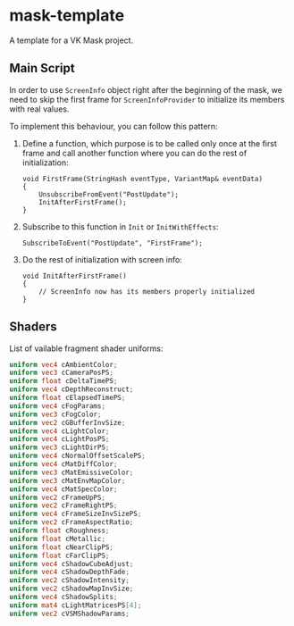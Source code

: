 # mask-template

A template for a VK Mask project.

## Main Script

In order to use `ScreenInfo` object right after the beginning of the mask, we need to skip the first frame for `ScreenInfoProvider` to initialize its members with real values.

To implement this behaviour, you can follow this pattern:

1. Define a function, which purpose is to be called only once at the first frame and call another function where you can do the rest of initialization:

   ```AngelScript
   void FirstFrame(StringHash eventType, VariantMap& eventData)
   {
       UnsubscribeFromEvent("PostUpdate");
       InitAfterFirstFrame();
   }
   ```

2. Subscribe to this function in `Init` or `InitWithEffects`:

   ```AngelScript
   SubscribeToEvent("PostUpdate", "FirstFrame");
   ```

3. Do the rest of initialization with screen info:
   ```AngelScript
   void InitAfterFirstFrame()
   {
       // ScreenInfo now has its members properly initialized
   }
   ```

## Shaders

List of vailable fragment shader uniforms:

```glsl
uniform vec4 cAmbientColor;
uniform vec3 cCameraPosPS;
uniform float cDeltaTimePS;
uniform vec4 cDepthReconstruct;
uniform float cElapsedTimePS;
uniform vec4 cFogParams;
uniform vec3 cFogColor;
uniform vec2 cGBufferInvSize;
uniform vec4 cLightColor;
uniform vec4 cLightPosPS;
uniform vec3 cLightDirPS;
uniform vec4 cNormalOffsetScalePS;
uniform vec4 cMatDiffColor;
uniform vec3 cMatEmissiveColor;
uniform vec3 cMatEnvMapColor;
uniform vec4 cMatSpecColor;
uniform vec2 cFrameUpPS;
uniform vec2 cFrameRightPS;
uniform vec4 cFrameSizeInvSizePS;
uniform vec2 cFrameAspectRatio;
uniform float cRoughness;
uniform float cMetallic;
uniform float cNearClipPS;
uniform float cFarClipPS;
uniform vec4 cShadowCubeAdjust;
uniform vec4 cShadowDepthFade;
uniform vec2 cShadowIntensity;
uniform vec2 cShadowMapInvSize;
uniform vec4 cShadowSplits;
uniform mat4 cLightMatricesPS[4];
uniform vec2 cVSMShadowParams;
```
